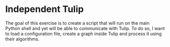 Independent Tulip
=================

The goal of this exercise is to create a script that will run on the main 
Python shell and yet will be able to communicate with Tulip. To do so, I want
to load a configuration file, create a graph inside Tulip and process it using
their algorithms.